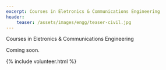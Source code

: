 ```yaml
---
excerpt: Courses in Eletronics & Communications Engineering
header:
    teaser: /assets/images/engg/teaser-civil.jpg
---
```

Courses in Eletronics & Communications Engineering

Coming soon.

{% include volunteer.html %}